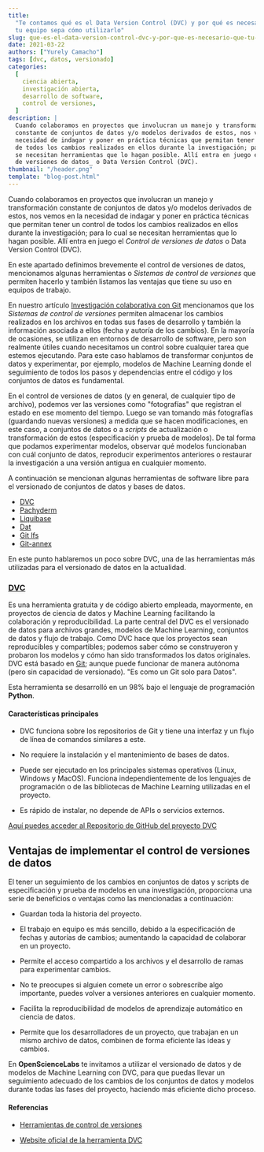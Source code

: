 ```yaml
---
title:
  "Te contamos qué es el Data Version Control (DVC) y por qué es necesario que
  tu equipo sepa cómo utilizarlo"
slug: que-es-el-data-version-control-dvc-y-por-que-es-necesario-que-tu-equipo-sepa-como-utilizarlo
date: 2021-03-22
authors: ["Yurely Camacho"]
tags: [dvc, datos, versionado]
categories:
  [
    ciencia abierta,
    investigación abierta,
    desarrollo de software,
    control de versiones,
  ]
description: |
  Cuando colaboramos en proyectos que involucran un manejo y transformación
  constante de conjuntos de datos y/o modelos derivados de estos, nos vemos en la
  necesidad de indagar y poner en práctica técnicas que permitan tener un control
  de todos los cambios realizados en ellos durante la investigación; para lo cual
  se necesitan herramientas que lo hagan posible. Allí entra en juego el _Control
  de versiones de datos_ o Data Version Control (DVC).
thumbnail: "/header.png"
template: "blog-post.html"
---
```


<!-- # Te contamos qué es el Data Version Control (DVC) y por qué es necesario que tu equipo sepa cómo utilizarlo -->
<!-- **Por Yurely Camacho** -->

Cuando colaboramos en proyectos que involucran un manejo y transformación
constante de conjuntos de datos y/o modelos derivados de estos, nos vemos en la
necesidad de indagar y poner en práctica técnicas que permitan tener un control
de todos los cambios realizados en ellos durante la investigación; para lo cual
se necesitan herramientas que lo hagan posible. Allí entra en juego el _Control
de versiones de datos_ o Data Version Control (DVC).

<!-- TEASER_END -->

En este apartado definimos brevemente el control de versiones de datos,
mencionamos algunas herramientas o _Sistemas de control de versiones_ que
permiten hacerlo y también listamos las ventajas que tiene su uso en equipos de
trabajo.

En nuestro artículo
[Investigación colaborativa con Git](/blog/investigacion-colaborativa-con-git/)
mencionamos que los _Sistemas de control de versiones_ permiten almacenar los
cambios realizados en los archivos en todas sus fases de desarrollo y también la
información asociada a ellos (fecha y autoría de los cambios). En la mayoría de
ocasiones, se utilizan en entornos de desarrollo de software, pero son realmente
útiles cuando necesitamos un control sobre cualquier tarea que estemos
ejecutando. Para este caso hablamos de transformar conjuntos de datos y
experimentar, por ejemplo, modelos de Machine Learning donde el seguimiento de
todos los pasos y dependencias entre el código y los conjuntos de datos es
fundamental.

En el control de versiones de datos (y en general, de cualquier tipo de
archivo), podemos ver las versiones como "fotografías" que registran el estado
en ese momento del tiempo. Luego se van tomando más fotografías (guardando
nuevas versiones) a medida que se hacen modificaciones, en este caso, a
conjuntos de datos o a _scripts_ de actualización o transformación de estos
(especificación y prueba de modelos). De tal forma que podamos experimentar
modelos, observar qué modelos funcionaban con cuál conjunto de datos, reproducir
experimentos anteriores o restaurar la investigación a una versión antigua en
cualquier momento.

A continuación se mencionan algunas herramientas de software libre para el
versionado de conjuntos de datos y bases de datos.

- [DVC](https://dvc.org/)
- [Pachyderm](https://www.pachyderm.com/)
- [Liquibase](https://www.liquibase.org/)
- [Dat](https://dat.foundation/)
- [Git lfs](https://git-lfs.github.com/)
- [Git-annex](https://git-annex.branchable.com/)

En este punto hablaremos un poco sobre DVC, una de las herramientas más
utilizadas para el versionado de datos en la actualidad.

### [DVC](https://dvc.org/)

Es una herramienta gratuita y de código abierto empleada, mayormente, en
proyectos de ciencia de datos y Machine Learning facilitando la colaboración y
reproducibilidad. La parte central del DVC es el versionado de datos para
archivos grandes, modelos de Machine Learning, conjuntos de datos y flujo de
trabajo. Como DVC hace que los proyectos sean reproducibles y compartibles;
podemos saber cómo se construyeron y probaron los modelos y cómo han sido
transformados los datos originales. DVC está basado en
[Git](/blog/git-de-en-diez-sencillos-pasos/); aunque
puede funcionar de manera autónoma (pero sin capacidad de versionado). "Es como
un Git solo para Datos".

Esta herramienta se desarrolló en un 98% bajo el lenguaje de programación
**Python**.

#### Características principales

- DVC funciona sobre los repositorios de Git y tiene una interfaz y un flujo de
  línea de comandos similares a este.

- No requiere la instalación y el mantenimiento de bases de datos.

- Puede ser ejecutado en los principales sistemas operativos (Linux, Windows y
  MacOS). Funciona independientemente de los lenguajes de programación o de las
  bibliotecas de Machine Learning utilizadas en el proyecto.

- Es rápido de instalar, no depende de APIs o servicios externos.

[Aquí puedes acceder al Repositorio de GitHub del proyecto DVC](https://github.com/iterative/dvc)

## Ventajas de implementar el control de versiones de datos

El tener un seguimiento de los cambios en conjuntos de datos y scripts de
especificación y prueba de modelos en una investigación, proporciona una serie
de beneficios o ventajas como las mencionadas a continuación:

- Guardan toda la historia del proyecto.

- El trabajo en equipo es más sencillo, debido a la especificación de fechas y
  autorías de cambios; aumentando la capacidad de colaborar en un proyecto.

- Permite el acceso compartido a los archivos y el desarrollo de ramas para
  experimentar cambios.

- No te preocupes si alguien comete un error o sobrescribe algo importante,
  puedes volver a versiones anteriores en cualquier momento.

- Facilita la reproducibilidad de modelos de aprendizaje automático en ciencia
  de datos.

- Permite que los desarrolladores de un proyecto, que trabajan en un mismo
  archivo de datos, combinen de forma eficiente las ideas y cambios.

En **OpenScienceLabs** te invitamos a utilizar el versionado de datos y de
modelos de Machine Learning con DVC, para que puedas llevar un seguimiento
adecuado de los cambios de los conjuntos de datos y modelos durante todas las
fases del proyecto, haciendo más eficiente dicho proceso.

#### Referencias

- [Herramientas de control de versiones](https://blog.dinahosting.com/herramientas-de-control-de-versiones/)

- [Website oficial de la herramienta DVC](https://dvc.org/)
